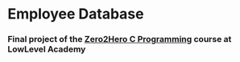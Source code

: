 # Employee Database
### Final project of the [Zero2Hero C Programming](https://lowlevel.academy/courses/zero2hero) course at LowLevel Academy
